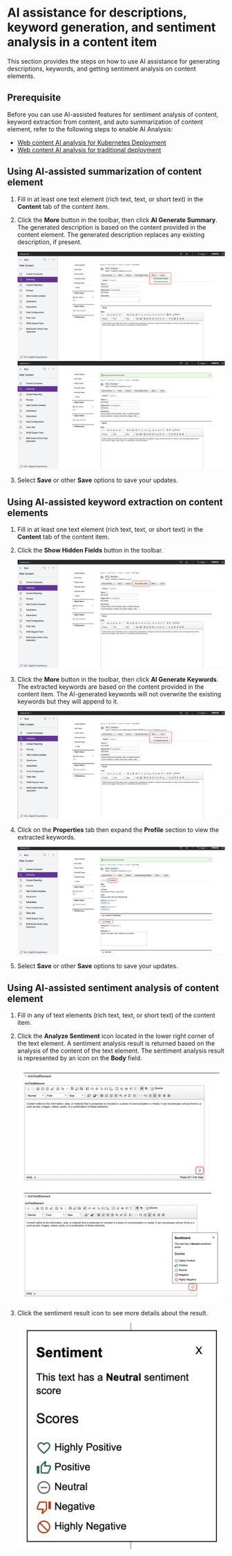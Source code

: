 # AI assistance for descriptions, keyword generation, and sentiment analysis in a content item

This section provides the steps on how to use AI assistance for generating descriptions, keywords, and getting sentiment analysis on content elements.

## Prerequisite

Before you can use AI-assisted features for sentiment analysis of content, keyword extraction from content, and auto summarization of content element, refer to the following steps to enable AI Analysis:

- [Web content AI analysis for Kubernetes Deployment](../../../../../get_started/plan_deployment/container_deployment/wcm_content_ai_analysis.md)
- [Web content AI analysis for traditional deployment](../../../../../get_started/plan_deployment/traditional_deployment/wcm_env/wcm_ai_analysis.md)

## Using AI-assisted summarization of content element

1. Fill in at least one text element (rich text, text, or short text) in the **Content** tab of the content item.

2. Click the **More** button in the toolbar, then click **AI Generate Summary**. The generated description is based on the content provided in the content element. The generated description replaces any existing description, if present.

    ![](../../../../../assets/HCL_Authoring_Portlet_Generate_Description_Toolbar.png)
    ![](../../../../../assets/HCL_Authoring_Portlet_Generate_Description_GeneratedDescription.png)

3. Select **Save** or other **Save** options to save your updates.

## Using AI-assisted keyword extraction on content elements

1. Fill in at least one text element (rich text, text, or short text) in the **Content** tab of the content item.

2. Click the **Show Hidden Fields** button in the toolbar.

    ![](../../../../../assets/HCL_Authoring_Portlet_Generate_Keywords_ShowHiddenFields.png)

3. Click the **More** button in the toolbar, then click **AI Generate Keywords**. The extracted keywords are based on the content provided in the content item. The AI-generated keywords will not overwrite the existing keywords but they will append to it.

    ![](../../../../../assets/HCL_Authoring_Portlet_Generate_Keywords_Toolbar.png)

4. Click on the **Properties** tab then expand the **Profile** section to view the extracted keywords.

    ![](../../../../../assets/HCL_Authoring_Portlet_Generate_Keywords_GeneratedKeywords.png)

5. Select **Save** or other **Save** options to save your updates.

## Using AI-assisted sentiment analysis of content element

1. Fill in any of text elements (rich text, text, or short text) of the content item.

2. Click the **Analyze Sentiment** icon located in the lower right corner of the text element. A sentiment analysis result is returned based on the analysis of the content of the text element. The sentiment analysis result is represented by an icon on the **Body** field.

    ![](../../../../../assets/HCL_Authoring_Portlet_SentimentAnalysis_AnalyzeSentiment.png)
    ![](../../../../../assets/HCL_Authoring_Portlet_SentimentAnalysis_SentimentResult.png)

3. Click the sentiment result icon to see more details about the result.

    ![](../../../../../assets/HCL_Authoring_Portlet_SentimentAnalysis_SentimentPopover.png)
